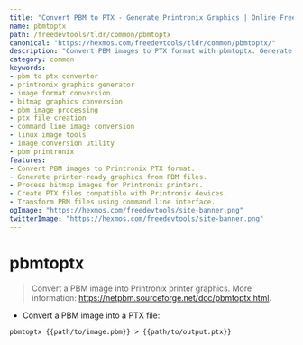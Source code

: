 ```yaml
---
title: "Convert PBM to PTX - Generate Printronix Graphics | Online Free DevTools by Hexmos"
name: pbmtoptx
path: /freedevtools/tldr/common/pbmtoptx
canonical: "https://hexmos.com/freedevtools/tldr/common/pbmtoptx/"
description: "Convert PBM images to PTX format with pbmtoptx. Generate Printronix printer graphics effortlessly. Free online tool, no registration required."
category: common
keywords:
- pbm to ptx converter
- printronix graphics generator
- image format conversion
- bitmap graphics conversion
- pbm image processing
- ptx file creation
- command line image conversion
- linux image tools
- image conversion utility
- pbm printronix
features:
- Convert PBM images to Printronix PTX format.
- Generate printer-ready graphics from PBM files.
- Process bitmap images for Printronix printers.
- Create PTX files compatible with Printronix devices.
- Transform PBM files using command line interface.
ogImage: "https://hexmos.com/freedevtools/site-banner.png"
twitterImage: "https://hexmos.com/freedevtools/site-banner.png"
---
```


# pbmtoptx

> Convert a PBM image into Printronix printer graphics.
> More information: <https://netpbm.sourceforge.net/doc/pbmtoptx.html>.

- Convert a PBM image into a PTX file:

`pbmtoptx {{path/to/image.pbm}} > {{path/to/output.ptx}}`
